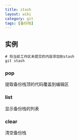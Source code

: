 ```yaml
---
title: stash
layout: wiki
category: git
tags: [备份栈]
---
```


## 实例

```
# 将当前工作区未提交的内容添加到stash
git stash
```

### pop

提取备份栈顶的代码覆盖到编辑区

### list

显示备份栈的列表

### clear

清空备份栈
